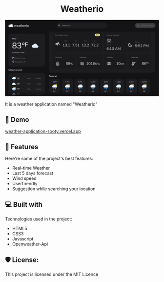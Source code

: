 <h1 align="center" id="title">Weatherio</h1>

<p align="center"><img src="https://github.com/Dhruvabhat24/Weather-Application/blob/main/project%20screen%20shots/sc.png?raw=true" alt="project-image"></p>

<p id="description">It is a weather application named "Weatherio"</p>

<h2>🚀 Demo</h2>

[weather-application-sooty.vercel.app](weather-application-sooty.vercel.app)

  
  
<h2>🧐 Features</h2>

Here're some of the project's best features:

*   Real-time Weather
*   Last 5 days forecast
*   Wind speed
*   Userfriendly
*   Suggestion while searching your location

  
  
<h2>💻 Built with</h2>

Technologies used in the project:

*   HTML5
*   CSS3
*   Javascript
*   Openweather-Api

<h2>🛡️ License:</h2>

This project is licensed under the MIT Licence
